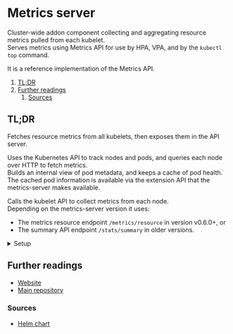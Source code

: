 # Metrics server

Cluster-wide addon component collecting and aggregating resource metrics pulled from each kubelet.<br/>
Serves metrics using Metrics API for use by HPA, VPA, and by the `kubectl top` command.

It is a reference implementation of the Metrics API.

1. [TL;DR](#tldr)
1. [Further readings](#further-readings)
   1. [Sources](#sources)

## TL;DR

Fetches resource metrics from all kubelets, then exposes them in the API server.

Uses the Kubernetes API to track nodes and pods, and queries each node over HTTP to fetch metrics.<br/>
Builds an internal view of pod metadata, and keeps a cache of pod health.<br/>
The cached pod information is available via the extension API that the metrics-server makes available.

Calls the kubelet API to collect metrics from each node.<br/>
Depending on the metrics-server version it uses:

- The metrics resource endpoint `/metrics/resource` in version v0.6.0+, or
- The summary API endpoint `/stats/summary` in older versions.

<details>
  <summary>Setup</summary>

```sh
kubectl apply -f 'https://github.com/kubernetes-sigs/metrics-server/releases/latest/download/components.yaml'
helm -n 'kube-system' upgrade --install --repo 'https://kubernetes-sigs.github.io/metrics-server' \
  'metrics-server' 'metrics-server' \
  --set 'replicas'='2' --set 'addonResizer.enabled'='true' \
  --set 'containerPort'='10251' \
  --set 'affinity.podAntiAffinity.preferredDuringSchedulingIgnoredDuringExecution[0].weight'='100' \
  --set 'affinity.podAntiAffinity.preferredDuringSchedulingIgnoredDuringExecution[0].podAffinityTerm.topologyKey'='kubernetes.io/hostname' \
  --set 'affinity.podAntiAffinity.preferredDuringSchedulingIgnoredDuringExecution[0].podAffinityTerm.labelSelector.matchExpressions[0].key'='app.kubernetes.io/name' \
  --set 'affinity.podAntiAffinity.preferredDuringSchedulingIgnoredDuringExecution[0].podAffinityTerm.labelSelector.matchExpressions[0].operator'='In' \
  --set 'affinity.podAntiAffinity.preferredDuringSchedulingIgnoredDuringExecution[0].podAffinityTerm.labelSelector.matchExpressions[0].values[0]'='metrics-server'
```

</details>

## Further readings

- [Website]
- [Main repository]

### Sources

- [Helm chart]

<!--
  Reference
  ═╬═Time══
  -->

<!-- Upstream -->
[helm chart]: https://artifacthub.io/packages/helm/metrics-server/metrics-server
[main repository]: https://github.com/kubernetes-sigs/metrics-server
[website]: https://kubernetes.io/docs/tasks/debug/debug-cluster/resource-metrics-pipeline/
